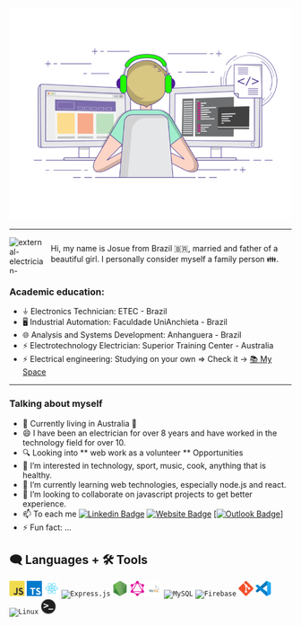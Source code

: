 ![banner](img/35.gif)

---
<div style="display: flex; align-items: center;">
  <img width="64" height="64" src="https://img.icons8.com/external-flaticons-lineal-color-flat-icons/64/external-electrician-professions-men-diversity-flaticons-lineal-color-flat-icons.png" alt="external-electrician-professions-men-diversity-flaticons-lineal-color-flat-icons"/>
  <div style="margin-left: 10px;">Hi, my name is Josue from Brazil 🇧🇷, married and father of a beautiful girl. I personally consider myself a family person 👪.</div>
</div>

### Academic education:

- ⏚ Electronics Technician: ETEC - Brazil
- 🖥️ Industrial Automation: Faculdade UniAnchieta - Brazil
- 🌐 Analysis and Systems Development: Anhanguera - Brazil
- ⚡ Electrotechnology Electrician: Superior Training Center - Australia
- ⚡ Electrical engineering: Studying on your own => Check it -> [📚 My Space](https://josuemour4.github.io/EEC)
  
---

### Talking about myself

- 📌 Currently living in Australia 🐧
- 😄  I have been an electrician for over 8 years and have worked in the technology field for over 10. 
- 🔍 Looking into ** web work as a volunteer ** Opportunities
- 👀 I’m interested in technology, sport, music, cook, anything that is healthy.
- 🌱 I’m currently learning web technologies, especially node.js and react.
- 💞️ I’m looking to collaborate on javascript projects to get better experience.
- 📫 To each me [![Linkedin Badge](https://img.shields.io/badge/LinkedIn-0077B5?style=for-the-badge&logo=linkedin&logoColor=white)](https://www.linkedin.com/in/josue-moura-1016052b9/)
[![Website Badge](https://img.shields.io/badge/GitHub-100000?style=for-the-badge&logo=github&logoColor=white)](https://josuemour4.github.io/)
<a href = "mailto: josuepaulista@hotmail.com">[![Outlook Badge](https://img.shields.io/badge/Outlook-0078D4?style=for-the-badge&logo=microsoft-outlook&logoColor=white)]</a>
- ⚡ Fun fact: ...



## 🗨 Languages + 🛠 Tools

<code><img height="27" src="https://raw.githubusercontent.com/github/explore/80688e429a7d4ef2fca1e82350fe8e3517d3494d/topics/javascript/javascript.png" alt="javascript"></code>
<code><img height="27" src="https://raw.githubusercontent.com/github/explore/80688e429a7d4ef2fca1e82350fe8e3517d3494d/topics/typescript/typescript.png" alt="typescript"></code>
<code><img alt="React" height="27px" src="https://raw.githubusercontent.com/github/explore/80688e429a7d4ef2fca1e82350fe8e3517d3494d/topics/react/react.png" /></code>
<code><img alt="Express.js" width="26px" src="https://www.vectorlogo.zone/logos/expressjs/expressjs-icon.svg" /></code>
<code><img height="27" src="https://raw.githubusercontent.com/github/explore/80688e429a7d4ef2fca1e82350fe8e3517d3494d/topics/nodejs/nodejs.png" alt="nodejs"></code>
<code><img height="27" src="https://raw.githubusercontent.com/github/explore/80688e429a7d4ef2fca1e82350fe8e3517d3494d/topics/graphql/graphql.png" alt="graphql"></code>
<code><img  alt="MySQL" width="26px" src="https://raw.githubusercontent.com/github/explore/80688e429a7d4ef2fca1e82350fe8e3517d3494d/topics/mysql/mysql.png" /></code>
<code><img height="27" src="https://encrypted-tbn0.gstatic.com/images?q=tbn%3AANd9GcSTTzPAw-55ssm1Im594xYZ9eRQu2JylrkYLg&usqp=CAU" alt="MySQL"></code>
<code><img height="27" src="https://www.vectorlogo.zone/logos/firebase/firebase-icon.svg" alt="Firebase"></code>
<code><img height="27" src="https://raw.githubusercontent.com/devicons/devicon/master/icons/git/git-original.svg" alt="git"></code>
<code><img height="27" src="https://raw.githubusercontent.com/github/explore/80688e429a7d4ef2fca1e82350fe8e3517d3494d/topics/visual-studio-code/visual-studio-code.png" /></code>
<code><img alt="Linux" width="26px" src="https://www.freepnglogos.com/uploads/linux-png/file-icons-flat-linux-svg-wikimedia-commons-6.png" /></code>
<code><img height="27" src="https://raw.githubusercontent.com/github/explore/80688e429a7d4ef2fca1e82350fe8e3517d3494d/topics/terminal/terminal.png" alt="terminal"></code>

<br />
<!---
josuemour4/josuemour4 is a ✨ special ✨ repository because its `README.md` (this file) appears on your GitHub profile.
You can click the Preview link to take a look at your changes.
--->
